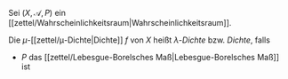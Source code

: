 Sei $(X, \mathcal{A}, P)$ ein [[zettel/Wahrscheinlichkeitsraum|Wahrscheinlichkeitsraum]].

Die $\mu$-[[zettel/μ-Dichte|Dichte]] $f$ von $X$ heißt *$\lambda$-Dichte* bzw. *Dichte*, falls
- $P$ das [[zettel/Lebesgue-Borelsches Maß|Lebesgue-Borelsches Maß]] ist